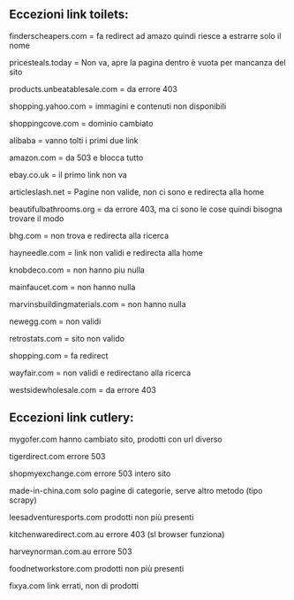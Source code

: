 ## Eccezioni link toilets:

finderscheapers.com  = fa redirect ad amazo  quindi riesce a estrarre solo il nome

pricesteals.today = Non va, apre la pagina dentro è vuota per mancanza del sito

products.unbeatablesale.com = da errore 403

shopping.yahoo.com = immagini e contenuti non disponibili

shoppingcove.com = dominio cambiato

alibaba = vanno tolti i primi due link

amazon.com = da 503 e blocca tutto

ebay.co.uk = il primo link non va

articleslash.net = Pagine non valide, non ci sono e redirecta alla home

beautifulbathrooms.org = da errore 403, ma ci sono le cose quindi bisogna trovare il modo

bhg.com = non trova e redirecta alla ricerca

hayneedle.com  = link non validi e redirecta alla home

knobdeco.com = non hanno piu nulla

mainfaucet.com = non hanno nulla

marvinsbuildingmaterials.com = non hanno nulla

newegg.com = non validi

retrostats.com = sito non valido

shopping.com = fa redirect

wayfair.com = non validi e redirectano alla ricerca

westsidewholesale.com = da errore 403

## Eccezioni link cutlery:

mygofer.com hanno cambiato sito, prodotti con url diverso

tigerdirect.com errore 503

shopmyexchange.com errore 503 intero sito

made-in-china.com solo pagine di categorie, serve altro metodo (tipo scrapy)

leesadventuresports.com prodotti non più presenti

kitchenwaredirect.com.au errore 403 (sl browser funziona)

harveynorman.com.au errore 503

foodnetworkstore.com prodotti non più presenti

fixya.com link errati, non di prodotti
